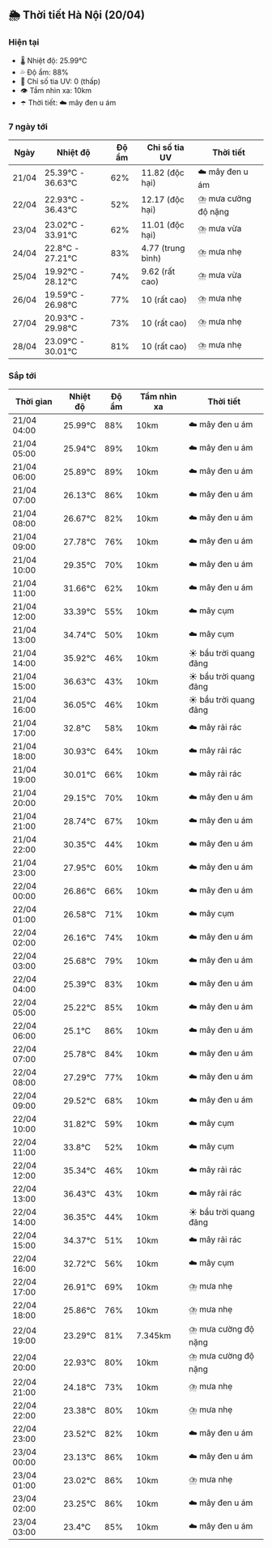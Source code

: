 ## 🌦️ Thời tiết Hà Nội (20/04)

### Hiện tại

- 🌡️ Nhiệt độ: 25.99℃
- 💦 Độ ẩm: 88%
- 🌟 Chỉ số tia UV: 0 (thấp)
- 👁️ Tầm nhìn xa: 10km
- ☂️ Thời tiết: ☁️ mây đen u ám

### 7 ngày tới

| Ngày | Nhiệt độ | Độ ẩm | Chỉ số tia UV | Thời tiết |
| --- | --- | --- | --- | --- |
| 21/04 | 25.39℃ - 36.63℃ | 62% | 11.82 (độc hại) | ☁️ mây đen u ám |
| 22/04 | 22.93℃ - 36.43℃ | 52% | 12.17 (độc hại) | ⛈️ mưa cường độ nặng |
| 23/04 | 23.02℃ - 33.91℃ | 62% | 11.01 (độc hại) | ⛈️ mưa vừa |
| 24/04 | 22.8℃ - 27.21℃ | 83% | 4.77 (trung bình) | ⛈️ mưa nhẹ |
| 25/04 | 19.92℃ - 28.12℃ | 74% | 9.62 (rất cao) | ⛈️ mưa vừa |
| 26/04 | 19.59℃ - 26.98℃ | 77% | 10 (rất cao) | ⛈️ mưa nhẹ |
| 27/04 | 20.93℃ - 29.98℃ | 73% | 10 (rất cao) | ⛈️ mưa nhẹ |
| 28/04 | 23.09℃ - 30.01℃ | 81% | 10 (rất cao) | ⛈️ mưa nhẹ |

### Sắp tới

| Thời gian | Nhiệt độ | Độ ẩm | Tầm nhìn xa | Thời tiết |
| --- | --- | --- | --- | --- |
| 21/04 04:00 | 25.99℃ | 88% | 10km | ☁️ mây đen u ám |
| 21/04 05:00 | 25.94℃ | 89% | 10km | ☁️ mây đen u ám |
| 21/04 06:00 | 25.89℃ | 89% | 10km | ☁️ mây đen u ám |
| 21/04 07:00 | 26.13℃ | 86% | 10km | ☁️ mây đen u ám |
| 21/04 08:00 | 26.67℃ | 82% | 10km | ☁️ mây đen u ám |
| 21/04 09:00 | 27.78℃ | 76% | 10km | ☁️ mây đen u ám |
| 21/04 10:00 | 29.35℃ | 70% | 10km | ☁️ mây đen u ám |
| 21/04 11:00 | 31.66℃ | 62% | 10km | ☁️ mây đen u ám |
| 21/04 12:00 | 33.39℃ | 55% | 10km | ☁️ mây cụm |
| 21/04 13:00 | 34.74℃ | 50% | 10km | ☁️ mây cụm |
| 21/04 14:00 | 35.92℃ | 46% | 10km | ☀️ bầu trời quang đãng |
| 21/04 15:00 | 36.63℃ | 43% | 10km | ☀️ bầu trời quang đãng |
| 21/04 16:00 | 36.05℃ | 46% | 10km | ☀️ bầu trời quang đãng |
| 21/04 17:00 | 32.8℃ | 58% | 10km | ☁️ mây rải rác |
| 21/04 18:00 | 30.93℃ | 64% | 10km | ☁️ mây rải rác |
| 21/04 19:00 | 30.01℃ | 66% | 10km | ☁️ mây rải rác |
| 21/04 20:00 | 29.15℃ | 70% | 10km | ☁️ mây đen u ám |
| 21/04 21:00 | 28.74℃ | 67% | 10km | ☁️ mây đen u ám |
| 21/04 22:00 | 30.35℃ | 44% | 10km | ☁️ mây đen u ám |
| 21/04 23:00 | 27.95℃ | 60% | 10km | ☁️ mây đen u ám |
| 22/04 00:00 | 26.86℃ | 66% | 10km | ☁️ mây đen u ám |
| 22/04 01:00 | 26.58℃ | 71% | 10km | ☁️ mây cụm |
| 22/04 02:00 | 26.16℃ | 74% | 10km | ☁️ mây đen u ám |
| 22/04 03:00 | 25.68℃ | 79% | 10km | ☁️ mây đen u ám |
| 22/04 04:00 | 25.39℃ | 83% | 10km | ☁️ mây đen u ám |
| 22/04 05:00 | 25.22℃ | 85% | 10km | ☁️ mây đen u ám |
| 22/04 06:00 | 25.1℃ | 86% | 10km | ☁️ mây đen u ám |
| 22/04 07:00 | 25.78℃ | 84% | 10km | ☁️ mây đen u ám |
| 22/04 08:00 | 27.29℃ | 77% | 10km | ☁️ mây đen u ám |
| 22/04 09:00 | 29.52℃ | 68% | 10km | ☁️ mây đen u ám |
| 22/04 10:00 | 31.82℃ | 59% | 10km | ☁️ mây cụm |
| 22/04 11:00 | 33.8℃ | 52% | 10km | ☁️ mây cụm |
| 22/04 12:00 | 35.34℃ | 46% | 10km | ☁️ mây rải rác |
| 22/04 13:00 | 36.43℃ | 43% | 10km | ☁️ mây rải rác |
| 22/04 14:00 | 36.35℃ | 44% | 10km | ☀️ bầu trời quang đãng |
| 22/04 15:00 | 34.37℃ | 51% | 10km | ☁️ mây rải rác |
| 22/04 16:00 | 32.72℃ | 56% | 10km | ☁️ mây cụm |
| 22/04 17:00 | 26.91℃ | 69% | 10km | ⛈️ mưa nhẹ |
| 22/04 18:00 | 25.86℃ | 76% | 10km | ⛈️ mưa nhẹ |
| 22/04 19:00 | 23.29℃ | 81% | 7.345km | ⛈️ mưa cường độ nặng |
| 22/04 20:00 | 22.93℃ | 80% | 10km | ⛈️ mưa cường độ nặng |
| 22/04 21:00 | 24.18℃ | 73% | 10km | ⛈️ mưa nhẹ |
| 22/04 22:00 | 23.38℃ | 80% | 10km | ⛈️ mưa nhẹ |
| 22/04 23:00 | 23.52℃ | 82% | 10km | ☁️ mây đen u ám |
| 23/04 00:00 | 23.13℃ | 86% | 10km | ☁️ mây đen u ám |
| 23/04 01:00 | 23.02℃ | 86% | 10km | ⛈️ mưa nhẹ |
| 23/04 02:00 | 23.25℃ | 86% | 10km | ☁️ mây đen u ám |
| 23/04 03:00 | 23.4℃ | 85% | 10km | ☁️ mây đen u ám |
